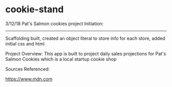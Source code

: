 # cookie-stand



3/12/18 Pat's Salmon cookies project Initiation:
************************************************

Scaffolding built, created an object literal to store info for each store, added initial css and html

Project Overview:
This app is built to project daily sales projections for Pat's Salmon Cookies which is a local startup cookie shop


Sources Referenced:

https://www.mdn.com 